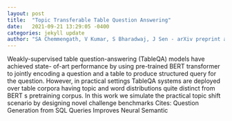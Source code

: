 ```yaml
---
layout: post
title:  "Topic Transferable Table Question Answering"
date:   2021-09-21 13:29:05 -0400
categories: jekyll update
author: "SA Chemmengath, V Kumar, S Bharadwaj, J Sen - arXiv preprint arXiv , 2021"
---
```

Weakly-supervised table question-answering (TableQA) models have achieved state- of-art performance by using pre-trained BERT transformer to jointly encoding a question and a table to produce structured query for the question. However, in practical settings TableQA systems are deployed over table corpora having topic and word distributions quite distinct from BERT s pretraining corpus. In this work we simulate the practical topic shift scenario by designing novel challenge benchmarks Cites: Question Generation from SQL Queries Improves Neural Semantic
